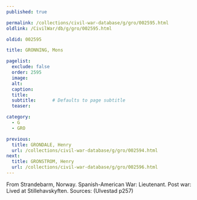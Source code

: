 ```yaml
---
published: true

permalink: /collections/civil-war-database/g/gro/002595.html
oldlink: /CivilWar/db/g/gro/002595.html

oldid: 002595

title: GRONNING, Mons

pagelist:
  exclude: false
  order: 2595
  image: 
  alt:
  caption:
  title:
  subtitle:      # Defaults to page subtitle
  teaser:

category: 
  - G 
  - GRO

previous:
  title: GRONDALE, Henry
  url: /collections/civil-war-database/g/gro/002594.html  
next:
  title: GRONSTROM, Henry
  url: /collections/civil-war-database/g/gro/002596.html   
---
```

From Strandebarm, Norway. Spanish-American War: Lieutenant. Post war: Lived at Stillehavskyften. Sources: (Ulvestad p257)